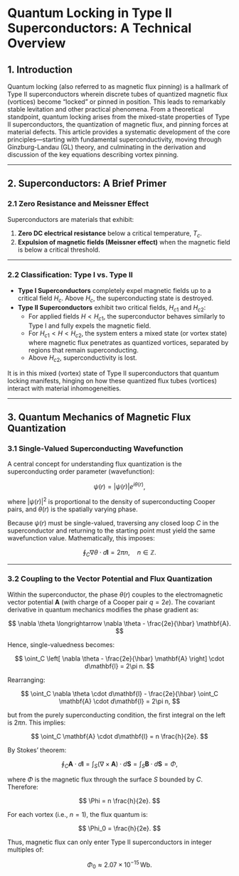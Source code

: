 # Quantum Locking in Type II Superconductors: A Technical Overview

## 1. Introduction

Quantum locking (also referred to as magnetic flux pinning) is a hallmark of Type II superconductors wherein discrete tubes of quantized magnetic flux (vortices) become “locked” or pinned in position. This leads to remarkably stable levitation and other practical phenomena. From a theoretical standpoint, quantum locking arises from the mixed-state properties of Type II superconductors, the quantization of magnetic flux, and pinning forces at material defects. This article provides a systematic development of the core principles—starting with fundamental superconductivity, moving through Ginzburg-Landau (GL) theory, and culminating in the derivation and discussion of the key equations describing vortex pinning.

---

## 2. Superconductors: A Brief Primer

### 2.1 Zero Resistance and Meissner Effect

Superconductors are materials that exhibit:

1. **Zero DC electrical resistance** below a critical temperature, $T_c$.
2. **Expulsion of magnetic fields (Meissner effect)** when the magnetic field is below a critical threshold.

---

### 2.2 Classification: Type I vs. Type II

- **Type I Superconductors** completely expel magnetic fields up to a critical field $H_c$. Above $H_c$, the superconducting state is destroyed.
- **Type II Superconductors** exhibit two critical fields, $H_{c1}$ and $H_{c2}$:
  - For applied fields $H < H_{c1}$, the superconductor behaves similarly to Type I and fully expels the magnetic field.
  - For $H_{c1} < H < H_{c2}$, the system enters a mixed state (or vortex state) where magnetic flux penetrates as quantized vortices, separated by regions that remain superconducting.
  - Above $H_{c2}$, superconductivity is lost.

It is in this mixed (vortex) state of Type II superconductors that quantum locking manifests, hinging on how these quantized flux tubes (vortices) interact with material inhomogeneities.

---

## 3. Quantum Mechanics of Magnetic Flux Quantization

### 3.1 Single-Valued Superconducting Wavefunction

A central concept for understanding flux quantization is the superconducting order parameter (wavefunction):

$$
\psi(r) = |\psi(r)| e^{i\theta(r)},
$$

where $|\psi(r)|^2$ is proportional to the density of superconducting Cooper pairs, and $\theta(r)$ is the spatially varying phase.

Because $\psi(r)$ must be single-valued, traversing any closed loop $C$ in the superconductor and returning to the starting point must yield the same wavefunction value. Mathematically, this imposes:

$$
\oint_C \nabla \theta \cdot d\mathbf{l} = 2\pi n, \quad n \in \mathbb{Z}.
$$

---

### 3.2 Coupling to the Vector Potential and Flux Quantization

Within the superconductor, the phase $\theta(r)$ couples to the electromagnetic vector potential $\mathbf{A}$ (with charge of a Cooper pair $q = 2e$). The covariant derivative in quantum mechanics modifies the phase gradient as:

$$
\nabla \theta \longrightarrow \nabla \theta - \frac{2e}{\hbar} \mathbf{A}.
$$

Hence, single-valuedness becomes:

$$
\oint_C \left[ \nabla \theta - \frac{2e}{\hbar} \mathbf{A} \right] \cdot d\mathbf{l} = 2\pi n.
$$

Rearranging:

$$
\oint_C \nabla \theta \cdot d\mathbf{l} - \frac{2e}{\hbar} \oint_C \mathbf{A} \cdot d\mathbf{l} = 2\pi n,
$$

but from the purely superconducting condition, the first integral on the left is $2\pi n$. This implies:

$$
\oint_C \mathbf{A} \cdot d\mathbf{l} = n \frac{h}{2e}.
$$

By Stokes’ theorem:

$$
\oint_C \mathbf{A} \cdot d\mathbf{l} = \int_S (\nabla \times \mathbf{A}) \cdot d\mathbf{S} = \int_S \mathbf{B} \cdot d\mathbf{S} = \Phi,
$$

where $\Phi$ is the magnetic flux through the surface $S$ bounded by $C$. Therefore:

$$
\Phi = n \frac{h}{2e}.
$$

For each vortex (i.e., $n = 1$), the flux quantum is:

$$
\Phi_0 = \frac{h}{2e}.
$$

Thus, magnetic flux can only enter Type II superconductors in integer multiples of:

$$
\Phi_0 \approx 2.07 \times 10^{-15} \, \text{Wb}.
$$
